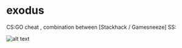 # exodus
CS:GO cheat , combination between [Stackhack / Gamesneeze]
SS:

![alt text](https://i.imgur.com/whMihHy.png)
